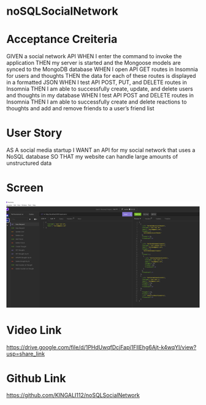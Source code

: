 # noSQLSocialNetwork
 
# Acceptance Creiteria
GIVEN a social network API
WHEN I enter the command to invoke the application
THEN my server is started and the Mongoose models are synced to the MongoDB database
WHEN I open API GET routes in Insomnia for users and thoughts
THEN the data for each of these routes is displayed in a formatted JSON
WHEN I test API POST, PUT, and DELETE routes in Insomnia
THEN I am able to successfully create, update, and delete users and thoughts in my database
WHEN I test API POST and DELETE routes in Insomnia
THEN I am able to successfully create and delete reactions to thoughts and add and remove friends to a user’s friend list


# User Story
AS A social media startup
I WANT an API for my social network that uses a NoSQL database
SO THAT my website can handle large amounts of unstructured data

# Screen
![Insomnia Screen](./screen/Capture.PNG)

# Video Link
https://drive.google.com/file/d/1PHdUwqfDcjFapj1FllEhg6Ajt-k4wqYI/view?usp=share_link

# Github Link
https://github.com/KINGALI112/noSQLSocialNetwork